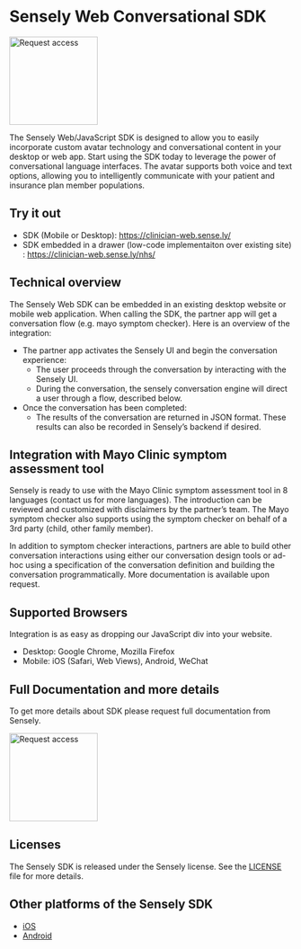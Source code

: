 # Sensely Web Conversational SDK

<a href="mailto:info@sensely.com"><img src="https://cl.ly/ca1a088639e6/request-access-button.png" alt="Request access" width="157"></a>

The Sensely Web/JavaScript SDK is designed to allow you to easily incorporate custom avatar technology and conversational content in your desktop or web app. Start using the SDK today to leverage the power of conversational language interfaces. The avatar supports both voice and text options, allowing you to intelligently communicate with your patient and insurance plan member populations.

## Try it out
* SDK (Mobile or Desktop): https://clinician-web.sense.ly/
* SDK embedded in a drawer (low-code implementaiton over existing site) : https://clinician-web.sense.ly/nhs/

## Technical overview

The Sensely Web SDK can be embedded in an existing desktop website or mobile web application. When calling the SDK, the partner app will get a conversation flow (e.g. mayo symptom checker). Here is an overview of the integration:

* The partner app activates the Sensely UI and begin the conversation experience:
    * The user proceeds through the conversation by interacting with the Sensely UI.
    * During the conversation, the sensely conversation engine will direct a user through a flow, described below.
* Once the conversation has been completed:
    * The results of the conversation are returned in JSON format. These results can also be recorded in Sensely’s backend if desired.

## Integration with Mayo Clinic symptom assessment tool

Sensely is ready to use with the Mayo Clinic symptom assessment tool in 8 languages (contact us for more languages). The introduction can be reviewed and customized with disclaimers by the partner’s team. The Mayo symptom checker also supports using the symptom checker on behalf of a 3rd party (child, other family member).

In addition to symptom checker interactions, partners are able to build other conversation interactions using either our conversation design tools or ad-hoc using a specification of the conversation definition and building the conversation programmatically. More documentation is available upon request. 


## Supported Browsers
Integration is as easy as dropping our JavaScript div into your website. 
- Desktop: Google Chrome, Mozilla Firefox
- Mobile: iOS (Safari, Web Views), Android, WeChat

## Full Documentation and more details

  To get more details about SDK please request full documentation from Sensely.
  
  <a href="mailto:info@sensely.com"><img src="https://cl.ly/ca1a088639e6/request-access-button.png" alt="Request access" width="157"></a>

## Licenses

The Sensely SDK is released under the Sensely license. See the [LICENSE] file for more details.

[LICENSE]: https://github.com/Sensely/SDK-iOS/blob/master/LICENSE

## Other platforms of the Sensely SDK
* [iOS](https://github.com/Sensely/SDK-iOS/)
* [Android](https://github.com/Sensely/SDK-Android)
